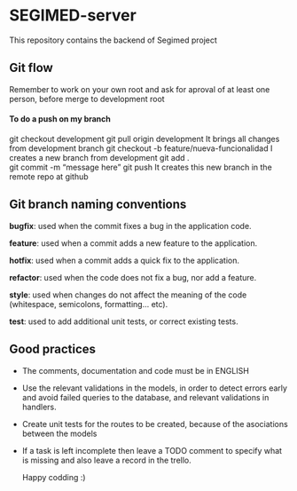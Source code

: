 # SEGIMED-server
This repository contains the backend of Segimed project

## Git flow
Remember to work on your own root and ask for aproval of at least one person, before merge to development root

#### To do a push on my branch

git checkout development
git pull origin development                        It brings all changes from development branch 
git checkout -b feature/nueva-funcionalidad        I creates a new branch from development
git add .                                                                 
git commit -m “message here”
git push                                           It creates this new branch in the remote repo at github

## Git branch naming conventions
**bugfix**: used when the commit fixes a bug in the application code.

**feature**: used when a commit adds a new feature to the application.

**hotfix**: used when a commit adds a quick fix to the application.

**refactor**: used when the code does not fix a bug, nor add a feature.

**style**: used when changes do not affect the meaning of the code (whitespace, semicolons, formatting... etc).

**test**: used to add additional unit tests, or correct existing tests.

## Good practices

 * The comments, documentation and code must be in ENGLISH
 * Use the relevant validations in the models, in order to detect errors early and avoid failed queries to the database, and relevant validations in handlers.
 * Create unit tests for the routes to be created, because of the asociations between the models 
 * If a task is left incomplete then leave a TODO comment to specify what is missing and also leave a record in the trello.
 
   
   Happy codding :)
